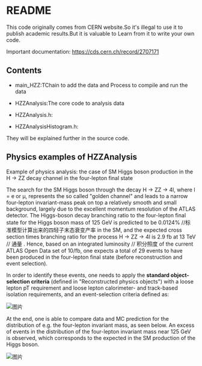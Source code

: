 # README

This code originally comes from CERN website.So it's illegal to use it to publish academic results.But it is valuable to Learn from it to write your own code.

Important documentation:
https://cds.cern.ch/record/2707171

## Contents

 - main_HZZ:TChain to add the data and Process to compile and run the data

 - HZZAnalysis:The core code to analysis data

 - HZZAnalysis.h:

 - HZZAnalysisHistogram.h:

They will be explained further in the source code.

## Physics examples of HZZAnalysis

Example of physics analysis: the case of SM Higgs boson production in the H → ZZ decay channel in the four-lepton final state

The search for the SM Higgs boson through the decay H → ZZ → 4l, where l = e or μ, represents the so called "golden channel" and leads to a narrow four-lepton invariant-mass peak on top a relatively smooth and small background, largely due to the excellent momentum resolution of the ATLAS detector. The Higgs-boson decay branching ratio to the four-lepton final state for the Higgs boson mass of 125 GeV is predicted to be 0.0124% //标准模型计算出来的四轻子末态衰变产率 in the SM, and the expected cross section times branching ratio for the process H → ZZ → 4l is 2.9 fb at 13 TeV // 通量 . Hence, based on an integrated luminosity // 积分照度 of the current ATLAS Open Data set of 10/fb, one expects a total of 29 events to have been produced in the four-lepton final state (before reconstruction and event selection).

In order to identify these events, one needs to apply the **standard object-selection criteria** (defined in "Reconstructed physics objects") with a loose lepton pT requirement and loose lepton calorimeter- and track-based isolation requirements, and an event-selection criteria defined as:

![图片](http://opendata.atlas.cern/release/2020/documentation/physics/pictures/FL2.png "FL2")

At the end, one is able to compare data and MC prediction for the distribution of e.g. the four-lepton invariant mass, as seen below. An excess of events in the distribution of the four-lepton invariant mass near 125 GeV is observed, which corresponds to the expected in the SM production of the Higgs boson.

![图片](http://opendata.atlas.cern/release/2020/documentation/physics/pictures/fig_09h.png "fig_09h")

